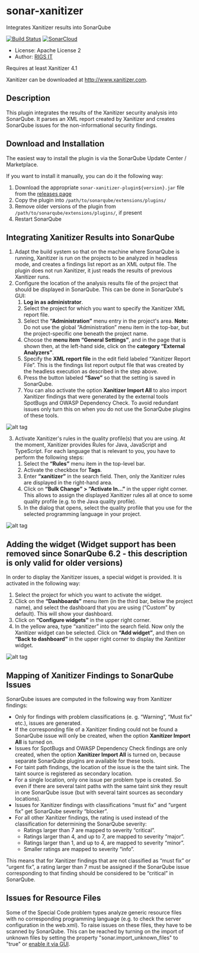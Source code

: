# sonar-xanitizer
Integrates Xanitizer results into SonarQube

[![Build Status](https://travis-ci.com/github/RIGS-IT/sonar-xanitizer.svg?branch=master)](https://travis-ci.com/github/RIGS-IT/sonar-xanitizer)
 [![SonarCloud](https://sonarcloud.io/api/project_badges/measure?project=com.rigsit%3Asonar-xanitizer-plugin&metric=alert_status)](https://sonarcloud.io/dashboard?id=com.rigsit%3Asonar-xanitizer-plugin)

- License: Apache License 2
- Author: [RIGS IT](https://www.rigs-it.com)

Requires at least Xanitizer 4.1

Xanitizer can be downloaded at <a href="http://www.xanitizer.com" >http://www.xanitizer.com</a>.

## Description
This plugin integrates the results of the Xanitizer security analysis into SonarQube. It parses an XML report created by Xanitizer and creates SonarQube issues for the non-informational security findings.


## Download and Installation
The easiest way to install the plugin is via the SonarQube Update Center / Marketplace.

If you want to install it manually, you can do it the following way:
1. Download the appropriate `sonar-xanitizer-plugin${version}.jar` file from the [releases page](https://github.com/RIGS-IT/sonar-xanitizer/releases)
2. Copy the plugin into `/path/to/sonarqube/extensions/plugins/`
3. Remove older versions of the plugin from `/path/to/sonarqube/extensions/plugins/`, if present
4. Restart SonarQube

## Integrating Xanitizer Results into SonarQube

1. Adapt the build system so that on the machine where SonarQube is running, Xanitizer is run on the projects to be analyzed in headless mode, and creates a findings list report as an XML output file. The plugin does not run Xanitizer, it just reads the results of previous Xanitizer runs.
2. Configure the location of the analysis results file of the project that should be displayed in SonarQube. This can be done in SonarQube's GUI:
	1. **Log in as administrator**.
	2. Select the project for which you want to specify the Xanitizer XML report file.
	3. Select the **“Administration”** menu entry in the project's area. **Note:** Do not use the global “Administration” menu item in the top-bar, but the project-specific one beneath the project name.
	4. Choose the **menu item “General Settings”**, and in the page that is shown then, at the left-hand side, click on the **category “External Analyzers”**.
	5. Specify the **XML report file** in the edit field labeled “Xanitizer Report File”. This is the findings list report output file that was created by the headless execution as described in the step above.
	6. Press the button labeled **“Save”** so that the setting is saved in SonarQube.
	7. You can also activate the option **Xanitizer Import All** to also import Xanitizer findings that were generated by the external tools SpotBugs and OWASP Dependency Check. To avoid redundant issues only turn this on when you do not use the SonarQube plugins of these tools. 
	
![alt tag](https://user-images.githubusercontent.com/20301605/47866655-acc83100-ddff-11e8-990f-934a1be9991f.png)

3. Activate Xanitizer's rules in the quality profile(s) that you are using. At the moment, Xanitizer provides Rules for Java, JavaScript and TypeScript. For each language that is relevant to you, you have to perform the following steps:
	1. Select the **“Rules”** menu item in the top-level bar.
	2. Activate the checkbox for **Tags**.
	3. Enter **“xanitizer”** in the search field. Then, only the Xanitizer rules are displayed in the right-hand area.
	4. Click on **“Bulk Change” > “Activate In...”** in the upper right corner. This allows to assign the displayed Xanitizer rules all at once to some quality profile (e.g. to the Java quality profile).
	5. In the dialog that opens, select the quality profile that you use for the selected programming language in your project.

![alt tag](https://cloud.githubusercontent.com/assets/20301605/17862219/97f4b98e-6894-11e6-9a63-2a0eaa9e3f0c.png)
	
## Adding the widget (Widget support has been removed since SonarQube 6.2 - this description is only valid for older versions)

In order to display the Xanitizer issues, a special widget is provided. It is activated in the following way:
1. Select the project for which you want to activate the widget.
2. Click on the **“Dashboards”** menu item (in the third bar, below the project name), and select the dashboard that you are using (“Custom” by default). This will show your dashboard.
3. Click on **“Configure widgets”** in the upper right corner.
4. In the yellow area, type “xanitizer” into the search field. Now only the Xanitizer widget can be selected. Click on **“Add widget”**, and then on **“Back to dashboard”** in the upper right corner to display the Xanitizer widget.

![alt tag](https://cloud.githubusercontent.com/assets/20301605/16995223/766968d0-4eab-11e6-88ec-8b1eb23d5d06.png)

## Mapping of Xanitizer Findings to SonarQube Issues

SonarQube issues are computed in the following way from Xanitizer findings:
- Only for findings with problem classifications (e. g. “Warning”, “Must fix” etc.), issues are generated.
- If the corresponding file of a Xanitizer finding could not be found a SonarQube issue will only be created, when the option **Xanitizer Import All** is turned on.
- Issues for SpotBugs and OWASP Dependency Check findings are only created, when the option **Xanitizer Import All** is turned on, because separate SonarQube plugins are available for these tools.
- For taint path findings, the location of the issue is the the taint sink. The taint source is registered as secondary location.
- For a single location, only one issue per problem type is created. So even if there are several taint paths with the same taint sink they result in one SonarQube issue (but with several taint sources as secondary locations).
- Issues for Xanitizer findings with classifications “must fix” and “urgent fix” get SonarQube severity “blocker”.
- For all other Xanitizer findings, the rating is used instead of the classification for determining the SonarQube severity:
	* Ratings larger than 7 are mapped to severity “critical”.
	* Ratings larger than 4, and up to 7, are mapped to severity “major”.
	* Ratings larger than 1, and up to 4, are mapped to severity “minor”.
	* Smaller ratings are mapped to severity “info”.

This means that for Xanitizer findings that are not classified as “must fix” or “urgent fix”, a rating larger than 7 must be assigned if the SonarQube issue corresponding to that finding should be considered to be “critical” in SonarQube.

## Issues for Resource Files

Some of the Special Code problem types analyze generic resource files with no corresponding programming language (e.g. to check the server configuration in the web.xml). To raise issues on these files, they have to be scanned by SonarQube. This can be reached by turning on the import of unknown files by setting the property "sonar.import_unknown_files" to "true" or <a href="http://docs.sonarqube.org/display/SONAR/Analyzing+Source+Code#AnalyzingSourceCode-Unrecognizedfiles">enable it via GUI</a>. 


